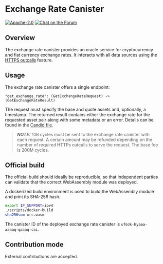 # Exchange Rate Canister

<div>
  <p>
    <a href="https://github.com/dfinity/exchange-rate-canister/blob/master/LICENSE"><img alt="Apache-2.0" src="https://img.shields.io/github/license/dfinity/exchange-rate-canister"/></a>
    <a href="https://forum.dfinity.org/"><img alt="Chat on the Forum" src="https://img.shields.io/badge/help-post%20on%20forum.dfinity.org-yellow"></a>
  </p>
</div>

## Overview
The exchange rate canister provides an oracle service for cryptocurrency and
fiat currency exchange rates.
It interacts with all data sources using the
[HTTPS outcalls](https://internetcomputer.org/https-outcalls/) feature.


## Usage

The exchange rate canister offers a single endpoint:

```
"get_exchange_rate": (GetExchangeRateRequest) -> (GetExchangeRateResult)
```
The request must specify the base and quote assets and, optionally, a timestamp.
The returned result contains either the exchange rate for the requested asset pair
along with some metadata or an error.
Details can be found in the [Candid file](src/xrc/xrc.did).

> **_NOTE:_** 10B cycles must be sent to the exchange rate canister with each request.
A certain amount may be refunded depending on the number of required HTTPs outcalls
to serve the request. The base fee is 200M cycles.

## Official build
The official build should ideally be reproducible, so that independent parties
can validate that the correct WebAssembly module was deployed.

A dockerized build environment is used to build the WebAssembly module and
print its SHA-256 hash.

```bash
export IP_SUPPORT=ipv4
./scripts/docker-build
sha256sum xrc.wasm
```

The canister ID of the deployed exchange rate canister is `uf6dk-hyaaa-aaaaq-qaaaq-cai`.

## Contribution mode
External contributions are accepted.
